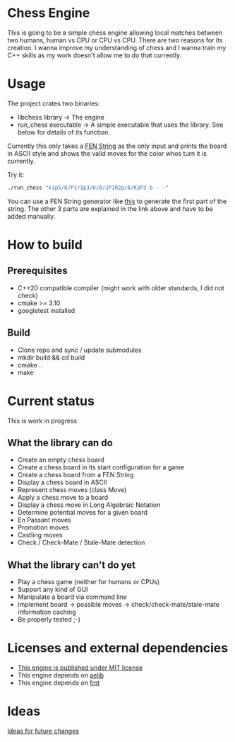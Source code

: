 # Chess Engine

This is going to be a simple chess engine allowing local matches between two humans, human vs CPU or CPU vs CPU.
There are two reasons for its creation. I wanna improve my understanding of chess and I wanna train my C++ skills
as my work doesn't allow me to do that currently.

# Usage

The project crates two binaries:
* libchess library -> The engine
* run_chess executable -> A simple executable that uses the library. See below for details of its function.

Currently this only takes a [FEN String](https://www.chess.com/terms/fen-chess#en-passant-targets) as the only input
and prints the board in ASCII style and shows the valid moves for the color whos turn it is currently.

Try it:
```bash
./run_chess "k1p5/8/P1r1p3/8/8/2P1R2p/8/K3P3 b - -"
```

You can use a FEN String generator like [this](http://www.netreal.de/Forsyth-Edwards-Notation/index.php) to
generate the first part of the string. The other 3 parts are explained in the link above and have to be added
manually.

# How to build

## Prerequisites

* C++20 compatible compiler (might work with older standards, I did not check)
* cmake >= 3.10
* googletest installed

## Build

* Clone repo and sync / update submodules
* mkdir build && cd build
* cmake ..
* make

# Current status

This is work in progress

## What the library can do

* Create an empty chess board
* Create a chess board in its start configuration for a game
* Create a chess board from a FEN String
* Display a chess board in ASCII
* Represent chess moves (class Move)
* Apply a chess move to a board
* Display a chess move in Long Algebraic Notation
* Determine potential moves for a given board
* En Passant moves
* Promotion moves
* Castling moves
* Check / Check-Mate / Stale-Mate detection

## What the library can't do yet

* Play a chess game (neither for humans or CPUs)
* Support any kind of GUI
* Manipulate a board via command line
* Implement board -> possible moves -> check/check-mate/stale-mate information caching
* Be properly tested  ;-)

# Licenses and external dependencies

* [This engine is published under MIT license](LICENSE)
* This engine depends on [aelib](https://github.com/minusbrain/aelib)
* This engine depends on [fmt](https://github.com/fmtlib/fmt)

# Ideas

[Ideas for future changes](ideas.md)